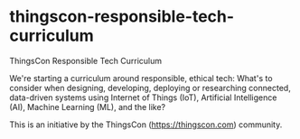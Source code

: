 # thingscon-responsible-tech-curriculum
ThingsCon Responsible Tech Curriculum

We're starting a curriculum around responsible, ethical tech: What's to consider when designing, developing, deploying or researching connected, data-driven systems using Internet of Things (IoT), Artificial Intelligence (AI), Machine Learning (ML), and the like?

This is an initiative by the ThingsCon (https://thingscon.com) community.
